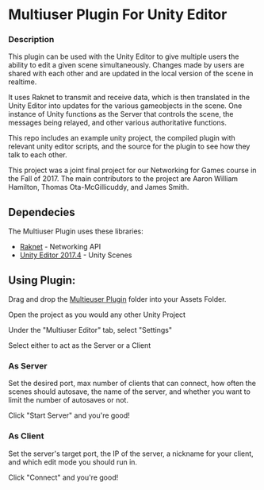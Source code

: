 # Multiuser Plugin For Unity Editor

### Description

This plugin can be used with the Unity Editor to give multiple users the ability to edit a given scene simultaneously. Changes made by users are shared with each other and are updated in the local version of the scene in realtime.

It uses Raknet to transmit and receive data, which is then translated in the Unity Editor into updates for the various gameobjects in the scene. One instance of Unity functions as the Server that controls the scene, the messages being relayed, and other various authoritative functions.

This repo includes an example unity project, the compiled plugin with relevant unity editor scripts, and the source for the plugin to see how they talk to each other. 

This project was a joint final project for our Networking for Games course in the Fall of 2017. The main contributors to the project are Aaron William Hamilton, Thomas Ota-McGillicuddy, and James Smith.

## Dependecies
The Multiuser Plugin uses these libraries:

 * [Raknet](http://www.jenkinssoftware.com/) - Networking API
 * [Unity Editor 2017.4](https://unity3d.com/) - Unity Scenes

## Using Plugin:

Drag and drop the [Multieuser Plugin](https://github.com/tmcgillicuddy/UnityMultiUserPlugin/tree/master/Multiuser%20Plugin) folder into your Assets Folder.

Open the project as you would any other Unity Project

Under the "Multiuser Editor" tab, select "Settings"

Select either to act as the Server or a Client

### As Server
Set the desired port, max number of clients that can connect, how often the scenes should autosave,
the name of the server, and whether you want to limit the number of autosaves or not.

Click "Start Server" and you're good!

### As Client
Set the server's target port, the IP of the server, a nickname for your client, and which edit mode
you should run in.

Click "Connect" and you're good!